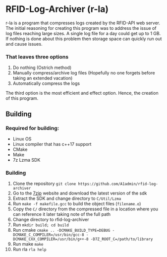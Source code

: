 # RFID-Log-Archiver (r-la)
r-la is a program that compresses logs created by the RFID-API web server. The initial reasoning for creating this program was to address the issue of log files reaching large sizes. A single log file for a day could get up to 1 GB. If nothing is done about this problem then storage space can quickly run out and cause issues.  

### That leaves three options  
1. Do nothing (Ostrich method)  
2. Manually compress/archive log files (Hopefully no one forgets before taking an extended vacation)  
3. Automatically compress the logs    


The third option is the most efficient and effect option. Hence, the creation of this program.


## Building
### Required for building:
* Linux OS
* Linux compiler that has c++17 support
* CMake
* Make
* 7z Lzma SDK


### Building
1. Clone the repository ``git clone https://github.com/A1admin/rfid-log-archiver``
2. Go to the [7zip](https://www.7-zip.org/sdk.html) website and download the latest version of the sdk
3. Extract the SDK and change directory to ``C/Util/Lzma``
4. Run ```make -f makefile.gcc``` to build the object files (``filename.o``)
5. Copy the ``C/`` directory from the compressed file in a location where you can reference it later taking note of the full path
6. Change directory to rfid-log-archiver
7. Run ```mkdir build; cd build```
8. Run cmake ```cmake .. -DCMAKE_BUILD_TYPE=DEBUG -DCMAKE_C_COMPILER=/usr/bin/gcc-8 -DCMAKE_CXX_COMPILER=/usr/bin/g++-8 -D7Z_ROOT_C=/path/to/library```
9. Run make ```make```
10. Run rla ```rla help```
